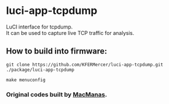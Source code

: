 # luci-app-tcpdump

LuCI interface for tcpdump.\
It can be used to capture live TCP traffic for analysis.

## How to build into firmware:

`git clone https://github.com/KFERMercer/luci-app-tcpdump.git ./package/luci-app-tcpdump`

`make menuconfig`


### Original codes built by [MacManas](https://github.com/MacManas/luci-app-tcpdump).

